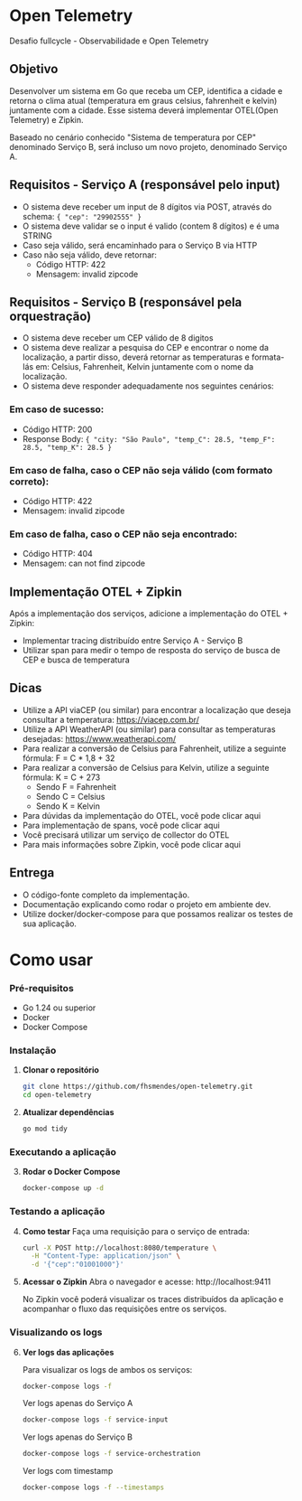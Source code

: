# Open Telemetry

Desafio fullcycle - Observabilidade e Open Telemetry

## Objetivo

Desenvolver um sistema em Go que receba um CEP, identifica a cidade e retorna o clima atual (temperatura em graus celsius, fahrenheit e kelvin) juntamente com a cidade. Esse sistema deverá implementar OTEL(Open Telemetry) e Zipkin.

Baseado no cenário conhecido "Sistema de temperatura por CEP" denominado Serviço B, será incluso um novo projeto, denominado Serviço A.

## Requisitos - Serviço A (responsável pelo input)

- O sistema deve receber um input de 8 dígitos via POST, através do schema: `{ "cep": "29902555" }`
- O sistema deve validar se o input é valido (contem 8 dígitos) e é uma STRING
- Caso seja válido, será encaminhado para o Serviço B via HTTP
- Caso não seja válido, deve retornar:
    - Código HTTP: 422
    - Mensagem: invalid zipcode

## Requisitos - Serviço B (responsável pela orquestração)

- O sistema deve receber um CEP válido de 8 digitos
- O sistema deve realizar a pesquisa do CEP e encontrar o nome da localização, a partir disso, deverá retornar as temperaturas e formata-lás em: Celsius, Fahrenheit, Kelvin juntamente com o nome da localização.
- O sistema deve responder adequadamente nos seguintes cenários:

### Em caso de sucesso:
- Código HTTP: 200
- Response Body: `{ "city: "São Paulo", "temp_C": 28.5, "temp_F": 28.5, "temp_K": 28.5 }`

### Em caso de falha, caso o CEP não seja válido (com formato correto):
- Código HTTP: 422
- Mensagem: invalid zipcode

### Em caso de falha, caso o CEP não seja encontrado:
- Código HTTP: 404
- Mensagem: can not find zipcode

## Implementação OTEL + Zipkin

Após a implementação dos serviços, adicione a implementação do OTEL + Zipkin:

- Implementar tracing distribuído entre Serviço A - Serviço B
- Utilizar span para medir o tempo de resposta do serviço de busca de CEP e busca de temperatura

## Dicas

- Utilize a API viaCEP (ou similar) para encontrar a localização que deseja consultar a temperatura: https://viacep.com.br/
- Utilize a API WeatherAPI (ou similar) para consultar as temperaturas desejadas: https://www.weatherapi.com/
- Para realizar a conversão de Celsius para Fahrenheit, utilize a seguinte fórmula: F = C * 1,8 + 32
- Para realizar a conversão de Celsius para Kelvin, utilize a seguinte fórmula: K = C + 273
    - Sendo F = Fahrenheit
    - Sendo C = Celsius
    - Sendo K = Kelvin
- Para dúvidas da implementação do OTEL, você pode clicar aqui
- Para implementação de spans, você pode clicar aqui
- Você precisará utilizar um serviço de collector do OTEL
- Para mais informações sobre Zipkin, você pode clicar aqui

## Entrega

- O código-fonte completo da implementação.
- Documentação explicando como rodar o projeto em ambiente dev.
- Utilize docker/docker-compose para que possamos realizar os testes de sua aplicação.

# Como usar

### Pré-requisitos
- Go 1.24 ou superior
- Docker
- Docker Compose

### Instalação

1. **Clonar o repositório**
    ```bash
    git clone https://github.com/fhsmendes/open-telemetry.git
    cd open-telemetry
    ```

2. **Atualizar dependências**
    ```bash
    go mod tidy
    ```

### Executando a aplicação

3. **Rodar o Docker Compose**
    ```bash
    docker-compose up -d
    ```

### Testando a aplicação

4. **Como testar**
    Faça uma requisição para o serviço de entrada:
    ```bash
    curl -X POST http://localhost:8080/temperature \
      -H "Content-Type: application/json" \
      -d '{"cep":"01001000"}'
    ```

5. **Acessar o Zipkin**
    Abra o navegador e acesse: http://localhost:9411
    
    No Zipkin você poderá visualizar os traces distribuídos da aplicação e acompanhar o fluxo das requisições entre os serviços.

### Visualizando os logs

6. **Ver logs das aplicações**

    Para visualizar os logs de ambos os serviços:

    ```bash
    docker-compose logs -f
    ```

    Ver logs apenas do Serviço A
    ```bash
    docker-compose logs -f service-input
    ```

    Ver logs apenas do Serviço B
    ```bash
    docker-compose logs -f service-orchestration
    ```

    Ver logs com timestamp
    ```bash
    docker-compose logs -f --timestamps
    ```
